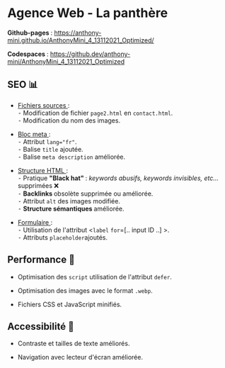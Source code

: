 # Agence Web - La panthère


<strong> Github-pages </strong> : https://anthony-mini.github.io/AnthonyMini_4_13112021_Optimized/ <br>

<strong> Codespaces </strong>: https://github.dev/anthony-mini/AnthonyMini_4_13112021_Optimized


## SEO 📊

- <u> Fichiers sources </u> :<br>
⁃ Modification de fichier `page2.html` en `contact.html`. <br>
⁃ Modification du nom des images. <br>

- <u> Bloc meta </u> :<br>
⁃ Attribut `lang="fr"`. <br>
⁃ Balise `title` ajoutée.<br>
⁃ Balise `meta description` améliorée.<br>


- <u> Structure HTML </u> :<br>
⁃ Pratique <strong> "Black hat" </strong> : <i>keywords abusifs, keywords invisibles, etc...</i> supprimées ❌<br>
⁃ <strong> Backlinks </strong> obsolète supprimée ou améliorée.<br>
⁃ Attribut `alt` des images modifiée.<br>
⁃ <strong> Structure sémantiques </strong> améliorée.<br>

- <u> Formulaire </u> : <br>
⁃ Utilisation de l'attribut <`label` `for`=[.. input ID ..] >.<br>
⁃ Attributs `placeholder`ajoutés.<br>

## Performance 🚀

- Optimisation des `script` utilisation de l'attribut `defer`.

- Optimisation des images avec le format `.webp`.

- Fichiers CSS et JavaScript minifiés.

## Accessibilité 🔎

- Contraste et tailles de texte améliorés.

- Navigation avec lecteur d'écran améliorée. 

